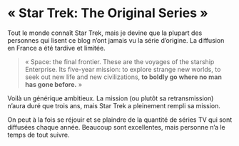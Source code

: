 # « Star Trek: The Original Series »

Tout le monde connaît Star Trek, mais je devine que la plupart des personnes qui lisent ce blog n’ont jamais vu la série d’origine. La diffusion en France a été tardive et limitée.

> « Space: the final frontier.
> These are the voyages of the starship Enterprise. 
> Its five-year mission: to explore strange new worlds, to seek out new life and new civilizations, **to boldly go where no man has gone before.** »

Voilà un générique ambitieux. La mission (ou plutôt sa retransmission) n’aura duré que trois ans, mais Star Trek a pleinement rempli sa mission.

On peut à la fois se réjouir et se plaindre de la quantité de séries TV qui sont diffusées chaque année. Beaucoup sont excellentes, mais personne n’a le temps de tout suivre. 
